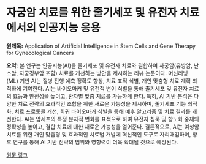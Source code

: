 # 자궁암 치료를 위한 줄기세포 및 유전자 치료에서의 인공지능 응용

**원제목:** Application of Artificial Intelligence in Stem Cells and Gene Therapy for Gynecological Cancers

**요약:** 본 연구는 인공지능(AI)을 줄기세포 및 유전자 치료와 결합하여 자궁암(유방암, 난소암, 자궁경부암 포함) 치료를 개선하는 방안을 제시하는 리뷰 논문이다.  머신러닝(ML) 기반 AI는 질병 진행 예측 정확도 향상, 치료 표적 식별, 개인 맞춤형 치료 계획 최적화에 기여한다.  AI는 바이오마커 및 유전적 변이 식별을 통해 줄기세포 및 유전자 치료의 효능과 안전성을 높이고, 환자별 맞춤 치료를 가능하게 한다.  특히, AI 기반 분석은 다양한 치료 전략의 효과적인 조합을 위한 새로운 가능성을 제시하며,  줄기세포 기능 최적화, 치료 프로토콜 개선, 희귀 바이오마커 식별을 통해 예후 알고리즘 및 치료 결과를 개선한다.  AI는 암세포의 특정 분자적 변화를 표적으로 하여 유전자 침묵 및 항노화 중재의 정확성을 높이고,  결합 치료에 대한 새로운 가능성을 열어준다.  결론적으로, AI는 여성암 치료를 위한 개인 맞춤형 및 효과적인 치료법 개발에 혁신적인 도구로 자리매김하며, 향후 연구를 통해 AI 기반 전략의 범위와 영향력이 더욱 확대될 것으로 예상된다.

[원문 링크](https://pubmed.ncbi.nlm.nih.gov/40671229/)
